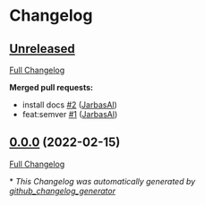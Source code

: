 # Changelog

## [Unreleased](https://github.com/OpenVoiceOS/ovos-tts-plugin-cotovia/tree/HEAD)

[Full Changelog](https://github.com/OpenVoiceOS/ovos-tts-plugin-cotovia/compare/0.0.0...HEAD)

**Merged pull requests:**

- install docs [\#2](https://github.com/OpenVoiceOS/ovos-tts-plugin-cotovia/pull/2) ([JarbasAl](https://github.com/JarbasAl))
- feat:semver [\#1](https://github.com/OpenVoiceOS/ovos-tts-plugin-cotovia/pull/1) ([JarbasAl](https://github.com/JarbasAl))

## [0.0.0](https://github.com/OpenVoiceOS/ovos-tts-plugin-cotovia/tree/0.0.0) (2022-02-15)

[Full Changelog](https://github.com/OpenVoiceOS/ovos-tts-plugin-cotovia/compare/56e3536410b70842e1b31c5f030ebd7bf62079c1...0.0.0)



\* *This Changelog was automatically generated by [github_changelog_generator](https://github.com/github-changelog-generator/github-changelog-generator)*

